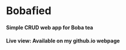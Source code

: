 # Bobafied
#### Simple CRUD web app for Boba tea

#### Live view: Available on my github.io webpage
